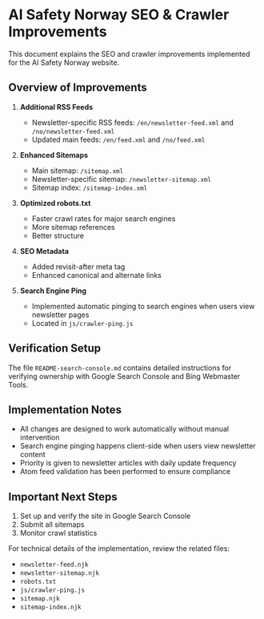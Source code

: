# AI Safety Norway SEO & Crawler Improvements

This document explains the SEO and crawler improvements implemented for the AI Safety Norway website.

## Overview of Improvements

1. **Additional RSS Feeds**
   - Newsletter-specific RSS feeds: `/en/newsletter-feed.xml` and `/no/newsletter-feed.xml`
   - Updated main feeds: `/en/feed.xml` and `/no/feed.xml`

2. **Enhanced Sitemaps**
   - Main sitemap: `/sitemap.xml`
   - Newsletter-specific sitemap: `/newsletter-sitemap.xml`
   - Sitemap index: `/sitemap-index.xml`

3. **Optimized robots.txt**
   - Faster crawl rates for major search engines
   - More sitemap references
   - Better structure

4. **SEO Metadata**
   - Added revisit-after meta tag
   - Enhanced canonical and alternate links

5. **Search Engine Ping**
   - Implemented automatic pinging to search engines when users view newsletter pages
   - Located in `js/crawler-ping.js`

## Verification Setup

The file `README-search-console.md` contains detailed instructions for verifying ownership with Google Search Console and Bing Webmaster Tools.

## Implementation Notes

- All changes are designed to work automatically without manual intervention
- Search engine pinging happens client-side when users view newsletter content
- Priority is given to newsletter articles with daily update frequency
- Atom feed validation has been performed to ensure compliance

## Important Next Steps

1. Set up and verify the site in Google Search Console
2. Submit all sitemaps
3. Monitor crawl statistics

For technical details of the implementation, review the related files:
- `newsletter-feed.njk`
- `newsletter-sitemap.njk`
- `robots.txt`
- `js/crawler-ping.js`
- `sitemap.njk`
- `sitemap-index.njk` 